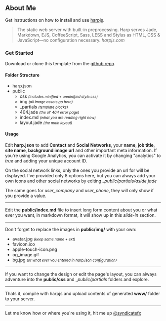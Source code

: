 ## About Me

Get instructions on how to install and use [harpjs](http://harpjs.com).

>The static web server with built-in preprocessing.
Harp serves Jade, Markdown, EJS, CoffeeScript, Sass, LESS and Stylus as HTML, CSS & JavaScript—no configuration necessary.
<cite>harpjs.com</cite>

### Get Started

Download or clone this template from the [github repo](http://github.com/syndicatefx/profile-page-hb).

#### Folder Structure

- harp.json
- public
    - css <small>*(includes minified + unminified style.css)*</small>
    - img <small>*(all image assets go here)*</small>
    - _partials <small>*(template blocks)*</small>
    - 404.jade <small>*(the ol' 404 error page)*</small>
    - index.md <small>*(what you are reading right now)*</small>
    - layout.jade <small>*(the main layout)*</small>

#### Usage

Edit __harp.json__ to add __Contact__ and __Social Networks__, your __name__, __job title__, __site name__, __background image url__ and other important meta information. If you're using Google Analytics, you can activate it by changing "analytics" to *true* and adding your unique account ID. 

On the social network links, only the ones you provide an url for will be displayed. I've provided only 8 options here, but you can always add your own icons and other social networks by editing __public/_partials/aside.jade__

The same goes for *user_company* and *user_phone*, they will only show if you provide a value.

- - -
Edit the __public/index.md__ file to insert long form content about you or what ever you want, in markdown format, it will show up in this *slide-in* section.

- - -
Don't forget to replace the images in __public/img/__ with your own:
- avatar.jpg <small>*(keep same name + ext)*</small>
- favicon.ico
- apple-touch-icon.png
- og_image.gif
- bg.jpg <small>*(or what ever you entered in harp.json configuration)*</small>

- - -
If you want to change the design or edit the page's layout, you can always adventure into the __public/css__ and __public/_partials__ folders and explore.

- - -
Thats it, compile with harpjs and upload contents of generated __www/__ folder to your server.

- - -
Let me know how or where you're using it, hit me up [@syndicatefx](https://twitter.com/syndicatefx)